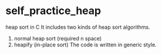 # self_practice_heap
heap sort in C
It includes two kinds of heap sort algorithms.
   1. normal heap sort (required n space)
   2. heapify (in-place sort)
The code is written in generic style.
